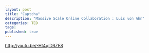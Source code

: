 ```yaml
---
layout: post
title: "Captcha"
description: "Massive Scale Online Collaboration : Luis von Ahn"
categories: TED
tags:
published: true
---
```


http://youtu.be/-Ht4qiDRZE8

